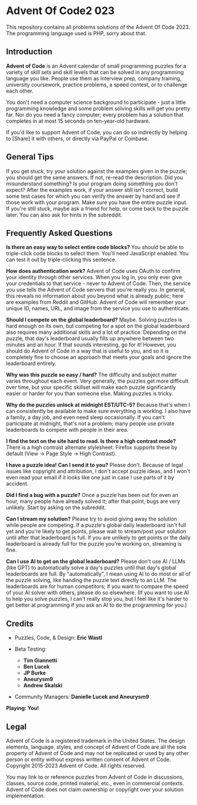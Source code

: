 # Advent Of Code2 023
This repository contains all problems solutions of the Advent Of Code 2023. The programming language used is PHP, sorry about that.

## Introduction
**Advent of Code** is an Advent calendar of small programming puzzles for a variety of skill sets and skill levels that can be solved in any programming language you like. People use them as interview prep, company training, university coursework, practice problems, a speed contest, or to challenge each other.

You don't need a computer science background to participate - just a little programming knowledge and some problem solving skills will get you pretty far. Nor do you need a fancy computer; every problem has a solution that completes in at most 15 seconds on ten-year-old hardware.

If you'd like to support Advent of Code, you can do so indirectly by helping to [Share] it with others, or directly via PayPal or Coinbase.

## General Tips

If you get stuck, try your solution against the examples given in the puzzle; you should get the same answers. If not, re-read the description. Did you misunderstand something? Is your program doing something you don't expect? After the examples work, if your answer still isn't correct, build some test cases for which you can verify the answer by hand and see if those work with your program. Make sure you have the entire puzzle input. If you're still stuck, maybe ask a friend for help, or come back to the puzzle later. You can also ask for hints in the subreddit.

## Frequently Asked Questions

**Is there an easy way to select entire code blocks?** You should be able to triple-click code blocks to select them. You'll need JavaScript enabled. You can test it out by triple-clicking this sentence.

**How does authentication work?** Advent of Code uses OAuth to confirm your identity through other services. When you log in, you only ever give your credentials to that service - never to Advent of Code. Then, the service you use tells the Advent of Code servers that you're really you. In general, this reveals no information about you beyond what is already public; here are examples from Reddit and GitHub. Advent of Code will remember your unique ID, names, URL, and image from the service you use to authenticate.

**Should I compete on the global leaderboard?** Maybe. Solving puzzles is hard enough on its own, but competing for a spot on the global leaderboard also requires many additional skills and a lot of practice. Depending on the puzzle, that day's leaderboard usually fills up anywhere between two minutes and an hour. If that sounds interesting, go for it! However, you should do Advent of Code in a way that is useful to you, and so it is completely fine to choose an approach that meets your goals and ignore the leaderboard entirely.

**Why was this puzzle so easy / hard?** The difficulty and subject matter varies throughout each event. Very generally, the puzzles get more difficult over time, but your specific skillset will make each puzzle significantly easier or harder for you than someone else. Making puzzles is tricky.

**Why do the puzzles unlock at midnight EST/UTC-5?** Because that's when I can consistently be available to make sure everything is working. I also have a family, a day job, and even need sleep occasionally. If you can't participate at midnight, that's not a problem; many people use private leaderboards to compete with people in their area.

**I find the text on the site hard to read. Is there a high contrast mode?** There is a high contrast alternate stylesheet. Firefox supports these by default (View -> Page Style -> High Contrast).

**I have a puzzle idea! Can I send it to you?** Please don't. Because of legal issues like copyright and attribution, I don't accept puzzle ideas, and I won't even read your email if it looks like one just in case I use parts of it by accident.

**Did I find a bug with a puzzle?** Once a puzzle has been out for even an hour, many people have already solved it; after that point, bugs are very unlikely. Start by asking on the subreddit.

**Can I stream my solution?** Please try to avoid giving away the solution while people are competing. If a puzzle's global daily leaderboard isn't full yet and you're likely to get points, please wait to stream/post your solution until after that leaderboard is full. If you are unlikely to get points or the daily leaderboard is already full for the puzzle you're working on, streaming is fine.

**Can I use AI to get on the global leaderboard?** Please don't use AI / LLMs (like GPT) to automatically solve a day's puzzles until that day's global leaderboards are full. By "automatically", I mean using AI to do most or all of the puzzle solving, like handing the puzzle text directly to an LLM. The leaderboards are for human competitors; if you want to compare the speed of your AI solver with others, please do so elsewhere. (If you want to use AI to help you solve puzzles, I can't really stop you, but I feel like it's harder to get better at programming if you ask an AI to do the programming for you.)

## Credits

- Puzzles, Code, & Design: **Eric Wastl**

- Beta Testing:
  - **Tim Giannetti**
  - **Ben Lucek**
  - **JP Burke**
  - **Aneurysm9**
  - **Andrew Skalski**
- Community Managers: **Danielle Lucek and Aneurysm9**

**Playing: You!**

## Legal

Advent of Code is a registered trademark in the United States. The design elements, language, styles, and concept of Advent of Code are all the sole property of Advent of Code and may not be replicated or used by any other person or entity without express written consent of Advent of Code. Copyright 2015-2023 Advent of Code. All rights reserved.

You may link to or reference puzzles from Advent of Code in discussions, classes, source code, printed material, etc., even in commercial contexts. Advent of Code does not claim ownership or copyright over your solution implementation.

